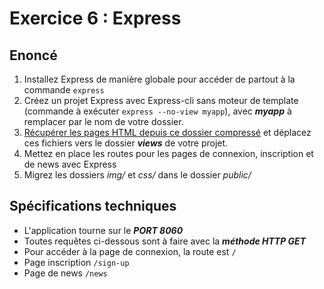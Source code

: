# Exercice 6 : Express

## Enoncé

1. Installez Express de manière globale pour accéder de partout à la commande `express`
2. Créez un projet Express avec Express-cli sans moteur de template (commande à exécuter `express --no-view myapp`), avec ***myapp*** à remplacer par le nom de votre dossier.
3. [Récupérer les pages HTML depuis ce dossier compressé](./ressources/ex6.zip) et déplacez ces fichiers vers le dossier ***views*** de votre projet.
4. Mettez en place les routes pour les pages de connexion, inscription et de news avec Express
5. Migrez les dossiers *img/* et *css/* dans le dossier *public/*

## Spécifications techniques 

- L'application tourne sur le ***PORT 8060***
- Toutes requêtes ci-dessous sont à faire avec la ***méthode HTTP GET***
- Pour accéder à la page de connexion, la route est `/`
- Page inscription `/sign-up`
- Page de news `/news`
